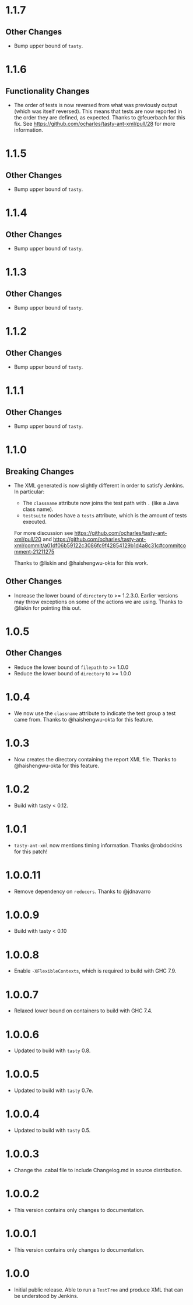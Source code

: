 # 1.1.7

## Other Changes

* Bump upper bound of `tasty`.

# 1.1.6

## Functionality Changes

* The order of tests is now reversed from what was previously output (which was
  itself reversed). This means that tests are now reported in the order they are
  defined, as expected. Thanks to @feuerbach for this fix. See
  https://github.com/ocharles/tasty-ant-xml/pull/28 for more information.


# 1.1.5

## Other Changes

* Bump upper bound of `tasty`.


# 1.1.4

## Other Changes

* Bump upper bound of `tasty`.


# 1.1.3

## Other Changes

* Bump upper bound of `tasty`.


# 1.1.2

## Other Changes

* Bump upper bound of `tasty`.


# 1.1.1

## Other Changes

* Bump upper bound of `tasty`.


# 1.1.0

## Breaking Changes

* The XML generated is now slightly different in order to satisfy Jenkins. In
  particular:

  * The `classname` attribute now joins the test path with `.` (like a Java
    class name).
  * `testsuite` nodes have a `tests` attribute, which is the amount of tests
    executed.

  For more discussion see https://github.com/ocharles/tasty-ant-xml/pull/20 and
  https://github.com/ocharles/tasty-ant-xml/commit/a01df06b59122c3086fc9f42854129b1d4a8c31c#commitcomment-21211275

  Thanks to @liskin and @haishengwu-okta for this work.

## Other Changes

* Increase the lower bound of `directory` to >= 1.2.3.0. Earlier versions may
  throw exceptions on some of the actions we are using. Thanks to @liskin for
  pointing this out.


# 1.0.5

## Other Changes

* Reduce the lower bound of `filepath` to >= 1.0.0
* Reduce the lower bound of `directory` to >= 1.0.0

# 1.0.4

* We now use the `classname` attribute to indicate the test group a test came from. Thanks to @haishengwu-okta for this feature.

# 1.0.3

* Now creates the directory containing the report XML file. Thanks to @haishengwu-okta for this feature.

# 1.0.2

* Build with tasty < 0.12.

# 1.0.1

* `tasty-ant-xml` now mentions timing information. Thanks @robdockins for this patch!

# 1.0.0.11

* Remove dependency on `reducers`. Thanks to @jdnavarro

# 1.0.0.9

* Build with tasty < 0.10

# 1.0.0.8

* Enable `-XFlexibleContexts`, which is required to build with GHC 7.9.

# 1.0.0.7

* Relaxed lower bound on containers to build with GHC 7.4.

# 1.0.0.6

* Updated to build with `tasty` 0.8.

# 1.0.0.5

* Updated to build with `tasty` 0.7e.

# 1.0.0.4

* Updated to build with `tasty` 0.5.

# 1.0.0.3

* Change the .cabal file to include Changelog.md in source distribution.

# 1.0.0.2

* This version contains only changes to documentation.

# 1.0.0.1

* This version contains only changes to documentation.

# 1.0.0

* Initial public release. Able to run a `TestTree` and produce XML that can be
  understood by Jenkins.
